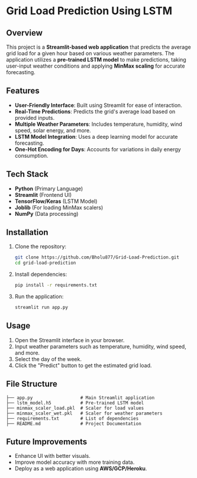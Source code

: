 # Grid Load Prediction Using LSTM

## Overview
This project is a **Streamlit-based web application** that predicts the average grid load for a given hour based on various weather parameters. The application utilizes a **pre-trained LSTM model** to make predictions, taking user-input weather conditions and applying **MinMax scaling** for accurate forecasting.

## Features
- **User-Friendly Interface**: Built using Streamlit for ease of interaction.
- **Real-Time Predictions**: Predicts the grid's average load based on provided inputs.
- **Multiple Weather Parameters**: Includes temperature, humidity, wind speed, solar energy, and more.
- **LSTM Model Integration**: Uses a deep learning model for accurate forecasting.
- **One-Hot Encoding for Days**: Accounts for variations in daily energy consumption.

## Tech Stack
- **Python** (Primary Language)
- **Streamlit** (Frontend UI)
- **TensorFlow/Keras** (LSTM Model)
- **Joblib** (For loading MinMax scalers)
- **NumPy** (Data processing)

## Installation
1. Clone the repository:
   ```bash
   git clone https://github.com/Bholu877/Grid-Load-Prediction.git
   cd grid-load-prediction

   ```
2. Install dependencies:
   ```bash
   pip install -r requirements.txt
   ```
3. Run the application:
   ```bash
   streamlit run app.py
   ```

## Usage
1. Open the Streamlit interface in your browser.
2. Input weather parameters such as temperature, humidity, wind speed, and more.
3. Select the day of the week.
4. Click the "Predict" button to get the estimated grid load.

## File Structure
```
├── app.py                  # Main Streamlit application
├── lstm_model.h5           # Pre-trained LSTM model
├── minmax_scaler_load.pkl  # Scaler for load values
├── minmax_scaler_wet.pkl   # Scaler for weather parameters
├── requirements.txt        # List of dependencies
├── README.md               # Project Documentation
```

## Future Improvements
- Enhance UI with better visuals.
- Improve model accuracy with more training data.
- Deploy as a web application using **AWS/GCP/Heroku**.



